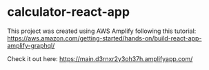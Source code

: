 # calculator-react-app

This project was created using AWS Amplify following this tutorial: https://aws.amazon.com/getting-started/hands-on/build-react-app-amplify-graphql/

Check it out here: https://main.d3rnxr2y3oh37h.amplifyapp.com/
